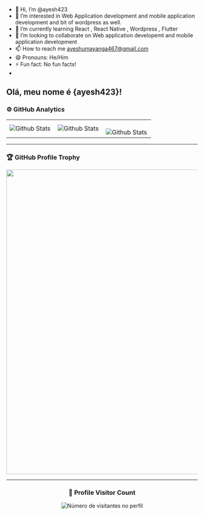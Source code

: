 - 👋 Hi, I’m @ayesh423
- 👀 I’m interested in Web Application development and mobile application development and bit of wordpress as well.
- 🌱 I’m currently learning React , React Native , Wordpress , Flutter
- 💞️ I’m looking to collaborate on Web application developemt and mobile application development
- 📫 How to reach me ayeshumayanga467@gmail.com
- 😄 Pronouns: He/Him
- ⚡ Fun fact: No fun facts!
- 
## Olá, meu nome é {ayesh423}!

### ⚙️ GitHub Analytics

<table>
  <tr>
    <td>
      <img
        align="left"
        src="https://github-readme-stats.vercel.app/api?username=ayesh423&theme=dark&hide_border=false&include_all_commits=true"
        alt="Github Stats"
      />
    </td>
    <td>
      <img
        align="left"
        src="https://github-readme-stats.vercel.app/api/top-langs/?username=ayesh423&theme=dark&hide_border=false&include_all_commits=true&count_private=true&layout=compact"
        alt="Github Stats"
      />
    </td>
    <td>
      <br />
      <img
        align="left"
        src="https://github-readme-streak-stats.herokuapp.com/?user=ayesh423&theme=dark&hide_border=false"
        alt="Github Stats"
      />
    </td>
  </tr>
</table>

--- 

### 🏆 GitHub Profile Trophy

<p align="center">
  <a
    href="https://github.com/ayesh423/github-profile-trophy"
    title="repositório de troféus"
  >
    <img
      width="800"
      src="https://github-profile-trophy.vercel.app/?username=ayesh423&column=8&theme=darkhub&no-frame=true&no-bg=true"
    />
  </a>
</p>

---

<div align="center">
  <h3><b>📍 Profile Visitor Count</b></h3>
</div>

<p align="center">
  <img
    src="https://profile-counter.glitch.me/ayesh423/count.svg"
    alt="Número de visitantes no perfil"
  />
</p>
